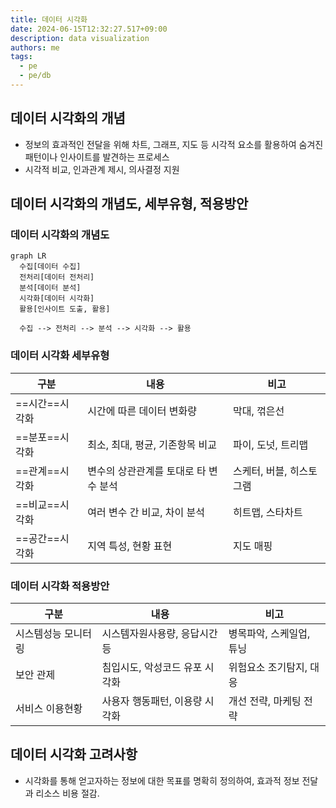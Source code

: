 ```yaml
---
title: 데이터 시각화
date: 2024-06-15T12:32:27.517+09:00
description: data visualization
authors: me
tags:
  - pe
  - pe/db
---
```


## 데이터 시각화의 개념

- 정보의 효과적인 전달을 위해 차트, 그래프, 지도 등 시각적 요소를 활용하여 숨겨진 패턴이나 인사이트를 발견하는 프로세스
- 시각적 비교, 인과관계 제시, 의사결정 지원

## 데이터 시각화의 개념도, 세부유형, 적용방안

### 데이터 시각화의 개념도

```mermaid
graph LR
  수집[데이터 수집]
  전처리[데이터 전처리]
  분석[데이터 분석]
  시각화[데이터 시각화]
  활용[인사이트 도출, 활용]

  수집 --> 전처리 --> 분석 --> 시각화 --> 활용
```

### 데이터 시각화 세부유형

| 구분       | 내용                                  | 비고                     |
| ---------- | ------------------------------------- | ------------------------ |
| ==시간==시각화 | 시간에 따른 데이터 변화량             | 막대, 꺾은선             |
| ==분포==시각화 | 최소, 최대, 평균, 기존항목 비교       | 파이, 도넛, 트리맵       |
| ==관계==시각화 | 변수의 상관관계를 토대로 타 변수 분석 | 스케터, 버블, 히스토그램 |
| ==비교==시각화 | 여러 변수 간 비교, 차이 분석          | 히트맵, 스타차트         |
| ==공간==시각화 | 지역 특성, 현황 표현                  | 지도 매핑                |

### 데이터 시각화 적용방안

| 구분                | 내용                           | 비고                     |
| ------------------- | ------------------------------ | ------------------------ |
| 시스템성능 모니터링 | 시스템자원사용량, 응답시간 등  | 병목파악, 스케일업, 튜닝 |
| 보안 관제           | 침입시도, 악성코드 유포 시각화 | 위험요소 조기탐지, 대응  |
| 서비스 이용현황     | 사용자 행동패턴, 이용량 시각화 | 개선 전략, 마케팅 전략   |

## 데이터 시각화 고려사항

- 시각화를 통해 얻고자하는 정보에 대한 목표를 명확히 정의하여, 효과적 정보 전달과 리소스 비용 절감.
